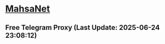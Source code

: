 
# [MahsaNet](https://t.me/mahsa_net)
## Free Telegram Proxy (Last Update: 2025-06-24 23:08:12)

    